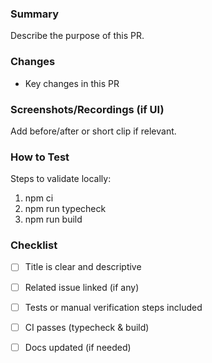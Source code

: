 ### Summary
Describe the purpose of this PR.

### Changes
- Key changes in this PR

### Screenshots/Recordings (if UI)
Add before/after or short clip if relevant.

### How to Test
Steps to validate locally:
1. npm ci
2. npm run typecheck
3. npm run build

### Checklist
- [ ] Title is clear and descriptive
- [ ] Related issue linked (if any)
- [ ] Tests or manual verification steps included
- [ ] CI passes (typecheck & build)
- [ ] Docs updated (if needed)

